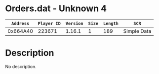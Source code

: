 # Orders.dat - Unknown 4

| `Address` | `Player ID` | `Version` | `Size` | `Length` | `SCR` |
| ---------- | ----------- | --------- | ------ | -------- | ---- |
| 0x664A40 | 223671 | 1.16.1 | 1 | 189 | Simple Data |

# Description

No description.